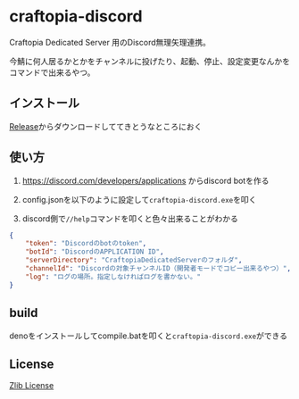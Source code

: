 # craftopia-discord

Craftopia Dedicated Server 用のDiscord無理矢理連携。

今鯖に何人居るかとかをチャンネルに投げたり、起動、停止、設定変更なんかをコマンドで出来るやつ。

## インストール

[Release](https://github.com/Narazaka/craftopia-discord/releases/latest)からダウンロードしててきとうなところにおく

## 使い方

1. https://discord.com/developers/applications からdiscord botを作る

2. config.jsonを以下のように設定して`craftopia-discord.exe`を叩く

3. discord側で`//help`コマンドを叩くと色々出来ることがわかる

```json
{
    "token": "Discordのbotのtoken",
    "botId": "DiscordのAPPLICATION ID",
    "serverDirectory": "CraftopiaDedicatedServerのフォルダ",
    "channelId": "Discordの対象チャンネルID（開発者モードでコピー出来るやつ）",
    "log": "ログの場所。指定しなければログを書かない。"
}
```

## build

denoをインストールしてcompile.batを叩くと`craftopia-discord.exe`ができる

## License

[Zlib License](LICENSE)
